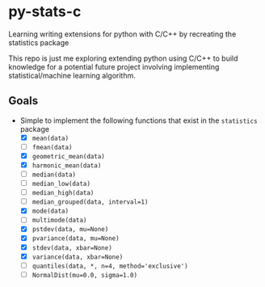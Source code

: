 # py-stats-c
Learning writing extensions for python with C/C++ by recreating the statistics package

This repo is just me exploring extending python using C/C++ to build knowledge for a potential future project involving implementing statistical/machine learning algorithm.

## Goals
- Simple to implement the following functions that exist in the `statistics` package
  - [x] `mean(data)`
  - [ ] `fmean(data)`
  - [x] `geometric_mean(data)`
  - [x] `harmonic_mean(data)`
  - [ ] `median(data)`
  - [ ] `median_low(data)`
  - [ ] `median_high(data)`
  - [ ] `median_grouped(data, interval=1)`
  - [x] `mode(data)`
  - [ ] `multimode(data)`
  - [x] `pstdev(data, mu=None)`
  - [x] `pvariance(data, mu=None)`
  - [x] `stdev(data, xbar=None)`
  - [x] `variance(data, xbar=None)`
  - [ ] `quantiles(data, *, n=4, method='exclusive')`
  - [ ] `NormalDist(mu=0.0, sigma=1.0)`